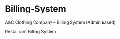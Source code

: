 # Billing-System
A&amp;C Clothing Company – Billing System (Admin based)


Restaurant Billing System
